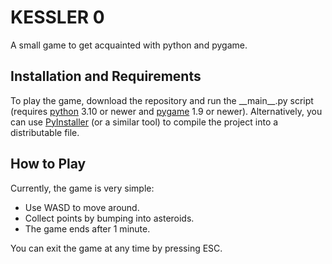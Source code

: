 # KESSLER 0
A small game to get acquainted with python and pygame.

## Installation and Requirements
To play the game, download the repository and run the \_\_main\_\_.py script (requires [python](https://www.python.org/) 3.10 or newer and [pygame](https://www.pygame.org/) 1.9 or newer). Alternatively, you can use [PyInstaller](http://www.pyinstaller.org/) (or a similar tool) to compile the project into a distributable file.

## How to Play
Currently, the game is very simple:
- Use WASD to move around.
- Collect points by bumping into asteroids.
- The game ends after 1 minute.

You can exit the game at any time by pressing ESC.
